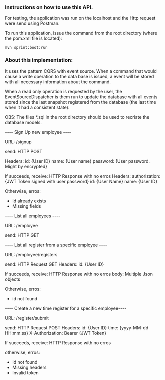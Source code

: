 ### Instructions on how to use this API. ##

For testing, the application was run on the localhost and the Http request were send using Postman.

To run this application, issue the command from the root directory (where the pom.xml file is located): 

```
mvn sprint:boot:run
```

### About this implementation: ###
It uses the pattern CQRS with event source.
When a command that would cause a write operation to the data base is issued, a event will be stored with all necessary information about the command.

When a read only operation is requested by the user, the EventSourceDispatcher is them run to update the database with all events stored since the last
snapshot registered from the database (the last time when it had a consistent state).

OBS: The files *.sql in the root directory should be used to recriate the database models.

---- Sign Up new employee ----

URL: /signup

send:
HTTP POST

Headers:
id: {User ID}
name: {User name}
password: {User password. Might by encrypted}

If succeeds, receive:
HTTP Response with no erros
Headers:
authorization: {JWT Token signed with user password}
id: {User Name}
name: {User ID}

Otherwise, erros:
* Id already exists
* Missing fields

---- List all employees ----

URL: /employee

send:
HTTP GET

---- List all register from a specific employee ----

URL: /employee/registers

send:
HTTP Request GET
Headers:
id: {User ID}

If succeeds, receive:
HTTP Response with no erros
body: 
Multiple Json objects

Otherwise, erros:
* id not found

---- Create a new time register for a specific employee----

URL: /register/submit

send:
HTTP Request POST
Headers:
id: {User ID}
time: {yyyy-MM-dd HH:mm:ss}
X-Authorization: Bearer {JWT Token}

If succeeds, receive:
HTTP Response with no erros

otherwise, erros:
* Id not found
* Missing headers
* Invalid token